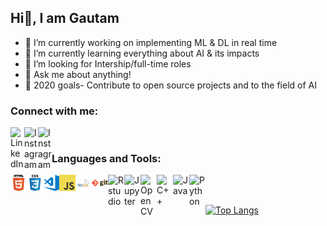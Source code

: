 ## Hi👋, I am Gautam

- 🔭 I’m currently working on implementing ML & DL in real time 
- 🌱 I’m currently learning everything about AI & its impacts
- 🤔 I’m looking for Intership/full-time roles 
- 💬 Ask me about anything! 
- 🏁 2020 goals- Contribute to open source projects and to the field of AI 

### Connect with me:

[<img align="left" alt="LinkedIn" width="22px" src="https://cdn.jsdelivr.net/npm/simple-icons@v3/icons/linkedin.svg" />][linkedin]
[<img align="left" alt="Instagram" width="22px" src="https://cdn.jsdelivr.net/npm/simple-icons@v3/icons/instagram.svg" />][instagram]
[<img align="left" alt="Instagram" width="22px" src="https://cdn.jsdelivr.net/npm/simple-icons@v3/icons/discord.svg" />][discord]

<br />

### Languages and Tools:

<img align="left" alt="HTML5" width="26px" src="https://raw.githubusercontent.com/github/explore/80688e429a7d4ef2fca1e82350fe8e3517d3494d/topics/html/html.png" />
<img align="left" alt="CSS3" width="26px" src="https://raw.githubusercontent.com/github/explore/80688e429a7d4ef2fca1e82350fe8e3517d3494d/topics/css/css.png" /><img align="left" alt="Visual Studio Code" width="26px" src="https://raw.githubusercontent.com/github/explore/80688e429a7d4ef2fca1e82350fe8e3517d3494d/topics/visual-studio-code/visual-studio-code.png" />
<img align="left" alt="JavaScript" width="26px" src="https://raw.githubusercontent.com/github/explore/80688e429a7d4ef2fca1e82350fe8e3517d3494d/topics/javascript/javascript.png" />
<img align="left" alt="MySQL" width="26px" src="https://raw.githubusercontent.com/github/explore/80688e429a7d4ef2fca1e82350fe8e3517d3494d/topics/mysql/mysql.png" />
<img align="left" alt="Git" width="26px" src="https://raw.githubusercontent.com/github/explore/80688e429a7d4ef2fca1e82350fe8e3517d3494d/topics/git/git.png" />
<img align="left" alt="Rstudio" width="26px" src="https://user-images.githubusercontent.com/26170477/90042768-bc6ced00-dce8-11ea-8ded-2087b62a57d1.png" />
<img align="left" alt="Jupyter" width="26px" src="https://user-images.githubusercontent.com/26170477/90042976-06ee6980-dce9-11ea-9303-41a62239cbe7.png" />
<img align="left" alt="OpenCV" width="26px" src="https://user-images.githubusercontent.com/26170477/90044349-27b7be80-dceb-11ea-9418-0c930eb79ffe.png" />
<img align="left" alt="C++" width="26px" src="https://user-images.githubusercontent.com/26170477/90084200-61f87e80-dd32-11ea-8109-161987e12b42.png" />
<img align="left" alt="Java" width="26px" src="https://user-images.githubusercontent.com/26170477/90084946-59a14300-dd34-11ea-9fc8-af7137de4fe7.png" />
<img align="left" alt="Python" width="26px" src="https://user-images.githubusercontent.com/26170477/90084032-d848b100-dd31-11ea-9018-76907100abf9.png" />
<br />
<br />


[![Top Langs](https://github-readme-stats.vercel.app/api/top-langs/?username=psgautam&layout=compact)](https://github.com/anuraghazra/github-readme-stats)


[linkedin]: https://linkedin.com/in/saigautamperi
[instagram]: https://instagram.com/theperiguy
[discord]: https://discord.gg/C6g7xs
